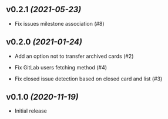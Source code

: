 ## v0.2.1 *(2021-05-23)*

- Fix issues milestone association (#8)

## v0.2.0 *(2021-01-24)*

- Add an option not to transfer archived cards (#2)

- Fix GitLab users fetching method (#4)
- Fix closed issue detection based on closed card and list (#3)

## v0.1.0 *(2020-11-19)*

- Initial release